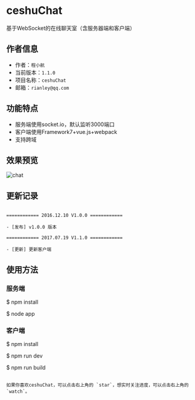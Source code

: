 # ceshuChat

基于WebSocket的在线聊天室（含服务器端和客户端）

## 作者信息 

- 作者：`程小航` 
- 当前版本：`1.1.0`
- 项目名称：`ceshuChat`
- 邮箱：`rianley@qq.com`

## 功能特点

- 服务端使用socket.io，默认监听3000端口
- 客户端使用Framework7+vue.js+webpack
- 支持跨域

## 效果预览

![chat](https://github.com/ceshu/ceshuChat/raw/master/Screenshot/chat.gif)

## 更新记录

```

============ 2016.12.10 V1.0.0 ============

- [发布] v1.0.0 版本

============ 2017.07.19 V1.1.0 ============

- [更新] 更新客户端

```

## 使用方法

### 服务端

$ npm install

$ node app

### 客户端

$ npm install

$ npm run dev

$ npm run build

```

如果你喜欢ceshuChat，可以点击右上角的 `star`，想实时关注进度，可以点击右上角的 `watch`。
